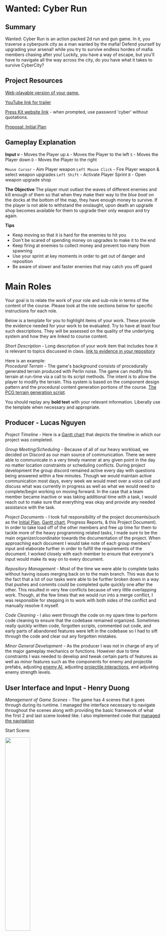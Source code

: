 # Wanted: Cyber Run

## Summary

Wanted: Cyber Run is an action packed 2d run and gun game. In it, you traverse a cyberpunk city as a man wanted by the mafia! Defend yourself by upgrading your arsenal! while you try to survive endless hordes of mafia members chasing after you! Luckily, you have a way of escape, but you'll have to navigate all the way across the city, do you have what it takes to survive CyberCity?

## Project Resources

[Web-playable version of your game.](https://itch.io/)  

[YouTube link for trailer](https://www.youtube.com/watch?v=q4ZRa82txFA)

[Press Kit website link](https://oval-lilac-9njw.squarespace.com/) - when prompted, use password 'cyber' without quotations. 

[Proposal: Initial Plan](https://docs.google.com/document/d/1mTcej1XkV0b86fvPoavogw3iHswhOYx9IMi1iMxz6IA/edit?usp=sharing)  

## Gameplay Explanation

**Input**
`W` - Moves the Player up
`A` - Moves the Player to the left
`S` - Moves the Player down
`D` - Moves the Player to the right

`Mouse Cursor` - Aim Player weapon
`Left Mouse Click` - Fire Player weapon & select weapon upgrades
`Left Shift` - Activate Player Sprint
`B` - Open weapon upgrade shop

**The Objective**
The player must outlast the waves of different enemies and kill enough of them so that when they make their way to the *blue boat* on the docks at the bottom of the map, they have enough money to survive. If the player is not able to withstand the onslaught, upon death an upgrade shop becomes available for them to upgrade their only weapon and try again.

**Tips**
- Keep moving so that it is hard for the enemies to hit you
- Don't be scared of spending money on upgrades to make it to the end
- Keep firing at enemies to collect money and prevent too many from spawning
- Use your sprint at key moments in order to get out of danger and reposition
- Be aware of slower and faster enemies that may catch you off guard

# Main Roles

Your goal is to relate the work of your role and sub-role in terms of the content of the course. Please look at the role sections below for specific instructions for each role.

Below is a template for you to highlight items of your work. These provide the evidence needed for your work to be evaluated. Try to have at least four such descriptions. They will be assessed on the quality of the underlying system and how they are linked to course content. 

*Short Description* - Long description of your work item that includes how it is relevant to topics discussed in class. [link to evidence in your repository](https://github.com/dr-jam/ECS189L/edit/project-description/ProjectDocumentTemplate.md)

Here is an example:  
*Procedural Terrain* - The game's background consists of procedurally generated terrain produced with Perlin noise. The game can modify this terrain at run-time via a call to its script methods. The intent is to allow the player to modify the terrain. This system is based on the component design pattern and the procedural content generation portions of the course. [The PCG terrain generation script](https://github.com/dr-jam/CameraControlExercise/blob/513b927e87fc686fe627bf7d4ff6ff841cf34e9f/Obscura/Assets/Scripts/TerrainGenerator.cs#L6).

You should replay any **bold text** with your relevant information. Liberally use the template when necessary and appropriate.

## Producer - Lucas Nguyen
*Project Timeline* - Here is a [Gantt chart](./Materials/cyberrun_ganttchart.pdf) that depicts the timeline in which our project was completed.

*Group Meeting/Scheduling* - Because of all of our heavy workload, we decided on Discord as our main source of communication. There we were able to communicate in a very timely manner at any given point in the day no matter location constraints or scheduling conflicts. During project development the group discord remained active every day with questions being answered within a few minutes. Though we would maintain active communication most days, every week we would meet over a voice call and discuss what was currently in progress as well as what we would need to complete/begin working on moving forward. In the case that a team member became inactive or was taking additional time with a task, I would reach out to make sure that everything was okay and provide any needed assistance with the task.

*Project Documents* - I took full responsibility of the project documents(such as the [Initial Plan](https://docs.google.com/document/d/1mTcej1XkV0b86fvPoavogw3iHswhOYx9IMi1iMxz6IA/edit?usp=sharing), [Gantt chart](./Materials/cyberrun_ganttchart.pdf), Progress Reports, & this Project Document). In order to take load off of the other members and free up time for them to tackle more of the heavy programming related tasks, I made sure to be the main organizer/coordinator towards the documentation of the project. When approaching each document I would take note of each group members' input and elaborate further in order to fulfill the requirements of the document. I worked closely with each member to ensure that everyone's input would make its way on to every document.

*Repository Management* - Most of the time we were able to complete tasks without having issues merging back on to the main branch. This was due to the fact that a lot of our tasks were able to be further broken down in a way that pushes and commits could be completed quite quickly one after the other. This resulted in very few conflicts because of very little overlapping work. Though, at the few times that we would run into a merge conflict, I was responsible for stepping in to work with both sides of the conflict and manually resolve it myself.

*Code Cleaning* - I also went through the code on my spare time to perform code cleaning to ensure that the codebase remained organized. Sometimes really quickly written code, forgotten scripts, commented out code, and early parts of abandoned features were left in the codebase so I had to sift through the code and clear out any forgotten mistakes. 

*Minor General Development* - As the producer I was not in charge of any of the major gameplay mechanics or functions. However due to time constraints I was needed to develop and tweak certain parts of features as well as minor features such as the components for enemy and projectile prefabs, adjusting [enemy AI](./CyberRunGame/Assets/Scripts/EnemyAI.cs), adjusting [projectile interactions](/CyberRunGame/Assets/Scripts/BeamScript.cs), and adjusting enemy strength levels.

## User Interface and Input - Henry Duong
*Management of Game Scenes* - The game has 4 scenes that it goes through during its runtime. I managed the interface necessary to navigate throughout the scenes along with providing the basic framework of what the first 2 and last scene looked like. I also implemented code that [managed the navigation](/Assets/Scripts/ButtonManager.cs)

Start Scene:

<img src="./Materials/User Interface & Input/StartScene.png" width="40%">

This scene leads to the background story scene.

Background Story Scene:

<img src="./Materials/User Interface & Input/BackgroundScene.png" width="40%">

The dialogue is navigated through using scrolling text which can be fully generated with a left click. This scene leads to the gameplay scene.

End Scene:

<img src="./Materials/User Interface & Input/EndScene.png" width="40%">

I made a small animation that scrolls the end credits and moves the restart button to the right. This scene leads back to the start scene.

*Interface Design* - I was in charge of how the game looked to the user, and worked to make it as intuitive and clean as possible. In the 3rd scene, there are multiple screens that can pop up depending on what happens to the user. These are the:

Tutorial Screen:

<img src="./Materials/User Interface & Input/TutorialScreen.png" width="40%">

The tutorial screen closes after the button and never shows up again until the game is fully restarted.

Regular Gameplay Screen:

<img src="./Materials/User Interface & Input/GameplayScreen.png" width="40%">

Shop Screen:

<img src="./Materials/User Interface & Input/ShopScreen.png" width="40%">

This scene is accessed through the press of the key B

Death Screen:

<img src="./Materials/User Interface & Input/DeathScreen.png" width="40%">

All of these were organized and managed by me to create as clean of a UI as possible. I also managed the colors of all the UI along with picking a font that matched Timothy's artistic vision of the game. As most of the art reflects the dark side of cyberpunk, I focused on making the UI pop by using bright colors. The fonts used were [Glitch Goblin by GGBotNet](/https://www.fontspace.com/glitch-goblin-font-f94950)) and [SD Dystopian by Sudezine](/https://www.fontspace.com/sd-dystopian-font-f109410), both of which were free for personal use.

Although I was not in charge of coding the entire health system, I implemented it through a sliding health bar:

<img src="./Materials/User Interface & Input/HealthBar.png" width="40%">

This was managed by [sliders](/Assets/Scripts/PlayerHealthbar.cs)

*Default Input Configuation* - The default input configuration is **WASD/arrows for movement**, the **mouse** to aim, and **left mouse button** to shoot. **B** opens up the shop for upgrades. Everything else is handled through **left clicking buttons.** The only input style our game accepts is mouse and keyboard. This is all explained to the user through the tutorial screen:

<img src="./Materials/User Interface & Input/TutorialScreen.png" width="40%">

## Movement/Physics - Jessica Frost

### Overall Physics
In our game, movement and physics are fundamental to the player experience. As such, we decided to implement a basic `2D RigidBody` component, as well as a `2D Box Collider`, for the player character. This provides a solid foundation for realistic interactions within the game world, including the basic player movement. Building on this, many environmental elements, such as buildings and terrain, utilize tilemap colliders to ensure previse collision detection and response.

Largely, the game adheres to the standard physics model, with a few modifications to enhance gameplay dynamics. One such modification is the lack of gravity affecting the characters. Since the game is a 2D top-down shooter with the intent of the player only moving up/down and left/right, gravity is largely unnecessary. Another modification is using the `Slippery` physics 2D material within the `2D RigidBody` component to reduce the game's friction. This allows the character to "slide" more easily across the ground, making the movements feel much more responsive. Since **Wanted: CyberRun** is a very fast-paced game that relies on quick movement and reactions, this design choice allows the player to navigate through obstacles and enemies with fluidity and precision. 

### Basic Player Movement
The basic player movement is contained in `PlayerMovement.cs`. Here, the `RigidBody 2D` component is used to simulate the physical movement of the player character within the game environment. In the `FixedUpdate()` method of the script, the `RigidBody 2D`'s `MovePosition` method is used to update the position of the player character based on the calculated movement vector, current player speed, and the amount of time passed since the last update [see here](https://github.com/LW1N/CyberRun/blob/642a243f32986610f5d4a7031dc76489ee38e474/CyberRunGame/Assets/Scripts/PlayerMovement.cs#L73). This provides smooth and consistent movement regardless of frame rate variations.

### Sprint
The `PlayerSprint.cs` script introduces a sprinting mechanic to the game. This allows the player character to temporarily boost their movement speed for enhanced mobility. When the player triggers the sprint action, through holding the left shift key, the script adjusts the player's speed accordingly within `PlayerMovement.cs`, overriding the default movement speed. Then, a timer is started to track the player's current sprint duration. If the timer exceeds the set sprint duration, the player is then reverted back to their original speed. If the player prematurely stops pressing the sprint key, the sprint is also terminated. 

After playing around with some different values for both the sprint duration and sprint speed, I decided to use a duration of 3 seconds and a speed roughly 50% faster than the default speed for the sprint. This was used to simulate some realism into the game. The increased speed from the sprint allows the character to move around and dodge projectiles more easily without seeming unrealistic, and the maximum sprint duration ensures that the player is not constantly sprinting to achieve a balance of regular and increased speeds. 

Within `PlayerSprint.cs`, the `Update()` method is called every frame to test for both if the character is currently pressing the sprint key, and if the current stamina is above 0 in order to determine whether to start or stop sprinting. The `FixedUpdate()` method is used to determine if the player has exceeded their sprint duration, as well as deal with some stamina related aspects. 

### Stamina

#### Basic Stamina System
As mentioned previously, I wanted to add a sense of realism to the sprint mechanic so that the player would not be able to abuse the use of increased speed. As a result, in addition to the sprint duration I implemented a stamina system in `PlayerStaminaBar.cs` to be used in tandem with the sprint mechanic. This limits the amount of sprint the player character is able to use before having to wait for the stamina to regnerate. 

When the player uses the sprint mechanic, the player's stamina will constantly be drained for the entire duration that the sprint is used. When the player stops sprinting, the stamina will cease depleting, and begin a period of regeneration instead. Should the player begin sprinting again while the stamina is still regenerating, the regeneration will halt and the stamina will resume depleting. This logic is mainly used within `PlayerSprint.cs`, as the `FixedUpdate()` method accordingly uses the stamina bar's `DecreaseStamina()` or `IncreaseStamina()` methods based on whether or not the player is sprinting. 

#### Stamina Bar
In order to add a visual indicator for the amount of stamina the player currently has, I decided to implement a sliding stamina bar very similar to the already implemented sliding health bar. The stamina bar implementation leverages Unity's UI system, utilizing slider components to physically represent the current stamina level. By configuring the slider's properties, such as fill color and appearance, I was able to customize the visual presentation of the stamina bar to suit the game's CyberPunk aesthetic. 

In order to make the stamina bar fully working, I attached the `PlayerStaminaBar.cs` to it. From there, whenever the player's stamina is increased or decreased, it will show visually on the stamina bar. 

### Camera Control
Since the game is a fast-paced top-down shooter, we decided to have the camera controller position locked onto the player character, as seen in `CameraMovement.cs`. This works well within the context of the game, as the small player icon relative to the rest of the screen, as well as the quick movements, allows for a faster feel to the game. 

One early issue with the camera controller was the precise placement of the camera. Upon playtesting feedback, we realized that the camera controller appeared fixed to the player's feet rather than the player's torso. This gave an awkward feel to the camera positioning, as well as the player's relative position on the screen. This was easily remedied by adding an offset in the y direction to the camera controller's location at any given moment. This put the camera at the player's torso, rather than their feet. 

## Animation and Visuals - Timothy Shen
### Asset Creation
Given that the game's theme is Cyberpunk, the style guide and art will mostly reflect that idea. Thus there were two prevailing themes in the art: (1) **dark colors** or (2) **neon/very bright colors**. This is because typically, Cyberpunk cities are set at night/dark with neon lights to exemplify the "technologies." 

All assets, unless explicity specified otherwise, is created by me through the use of the open-source digit art software, [Krita](https://krita.org/en/). All animations of players and enemies are done in 64 by 64 pixels to allow for slightly more detail, while other assets are done in 32 by 32 pixels as they are in the background. 
### The Map
The first thing to complete was creating a concept map to help aid and guide the direction where we wanted to take this 2D top-down shooter. 
| **Map** | <sub>*art drawn via PowerPoint*<sub>              |
| :------------: | :------------: |
| Initial Map       | <img src="./Materials/Animation & Visuals/map_design_layout.png" width="40%"> | 
| Final Map         | <img src="./Materials/Animation & Visuals/map_design_final_layout.png" width="40%"> |

The initial map showcases a city with four zones in which the player will progress through with the end goal of escaping the city at the boat deck. The final map was decided on to allow for more open space for fighting in Zone B and a much more challenging Zone C to progress through.  

Implementing the map in the game environment, I used a rectangular grid and used tile maps to create the map. Tile map was chosen because it fit the aesthetic of a 2D top-down pixel game and allowed for the most flexibility in design.

**Visual Guide for Tile Map**
 - Each tile must be **32 by 32** pixels. 
 - For Buildings (except Zone C):
   - The general color scheme must be "dull" and "dark" allowing for neon signs to contrast it.
   - Buidings should be in similar syle across each zone, as it is a city.
 - For objects:
   - Must have a black outline around the object
   - All signs must be neon and bright colors (they do not need to be outlined)

#### Zone A - Parking Lot and Main Intersection
This is the first zone the player enters in, it contains one of the most open zones allowing for an easier fighting setting. It contains three obstacles types: Building A, dirt box, and vehicles. Building A is a corner-shaped building in which the player cannot enter with neon signs (one of them pointing towards the direction you are supposed to go). There are vehicles and a dirt corner-shaped box in the parking lot. The player can use to them to their advantage as barriers. 

Note: The vehicles are not drawn by me. They are sourced from a free-to-use assets package by Tokka, [Top Down Cars Sprite Pack 1.0](https://tokka.itch.io/top-down-car). Any other mention of vehicles in other zones are also all from this asset source.

| <sub>Zone A: Parking Lot and Main Intersection<sub>              |
|  :------------: |
|  <img src="./Materials/Animation & Visuals/ZoneA.png" width="80%"> | 
#### Zone B - Plaza and Harbor Street

The second zone boast the largest zone with a plaza area and a large street. The large area allows for the most practice and skill progression before entering the harder zones. The player will first enter the plaza in which it is bordered by a building and cyberpunk themed fences (basically neon gates). There is only one exit from the plaza to the street. This forces you to traverse to other end of the plaza. Vehicles and dirt boxes are also scattered throughout the map as obstacles. Once you exit the plaza you enter the street in which you traverse all the way to end to enter the park (Zone C).

| <sub>Zone B: Plaza and Harbor Street<sub>              |
|  :------------: |
|  <img src="./Materials/Animation & Visuals/ZoneB.png" width="80%"> | 
#### Zone C - Park
The third zone is the most technical challenging and unique zone. It is the smallest zone with the most obstacles. The building here is a detachment from the theme because I wanted this zone to be distinctively different given it's the most unique and challenging. So, the building designs were choSen to fit with the aethestic of a park. The center most part of the zone has the least space, however, no enemies are spawned there allowing at times a place to break while in battle.

Note: The buildings in this zone **only** are not drawn by me. They are sourced from a free-to-use assets package by Szadi art, [Houses Pack](https://szadiart.itch.io/houses-pack). The link to the [public license](/Materials/Animation%20&%20Visuals/houses_public-license.txt).
| <sub>Zone C:  Park<sub>              |
|  :------------: |
|  <img src="./Materials/Animation & Visuals/ZoneC.png" width="80%"> | 

*Technical Aspects*

First once they enter, the parked van immediately moves to trap them in zone (the exit is blocked initially too). This is done by a simple trigger Box Collider 2D that initiates the script function [`OnTriggerEnter2d`](https://github.com/LW1N/CyberRun/blob/de1f950e47d038b182806a519849c77d710d8684/CyberRunGame/Assets/Scripts/CarController.cs#L13) to move the van straight downward until it blocks the entrance. An [`IEnumerator`](https://github.com/LW1N/CyberRun/blob/de1f950e47d038b182806a519849c77d710d8684/CyberRunGame/Assets/Scripts/CarController.cs#L31) method was employed to allow the van to move to target location in one single call. 
| <sub>Entrance Trigger BoxCollider2D<sub>| <sub>Van Moving Mechanic<sub> |<sub>Exit Trigger BoxCollider2D<sub>
| :------------: | :------------: | :------------: |
| <img src="./Materials/Animation & Visuals/Zone3EntranceCollider.png" width="50%">      | ![](/Materials/Animation%20&%20Visuals/ZoneEnterMechanic.gif) | <img src="./Materials/Animation & Visuals/Zone3ExitCollider.png" width="60%"> |

Now onto the exit. The only way for the van (the exit one) to move out of the way if it get's "scared". In other words, if you kill enough of the enemies, the van will leave. The function is created again by Box Collider 2D that checks [if you killed enough enemies](https://github.com/LW1N/CyberRun/blob/de1f950e47d038b182806a519849c77d710d8684/CyberRunGame/Assets/Scripts/CarController.cs#L20). If so, same script idea as above is used. 
#### Zone D - Street to Boat Deck

The final zone is a little less challenging in terms of map design. You will traverse from one end to other end of the zone where the boat deck is. The player must choose to leave on the "escape boat" (it is the boat that has the most similar coloring scheme as the player's logo).

Note: The boats are not drawn by me. They are sourced from a free-to-use assets package by Sami, [Pizel Art Sprite Speed Boats](https://samifd3f122.itch.io/free-pixel-art-boats?download). It has a CC0 1.0 license.
| <sub>Zone D: Street to Boat Deck<sub>              |
|  :------------: |
|  <img src="./Materials/Animation & Visuals/ZoneD.png" width="80%"> | 
### Map Interactions

With the buildings and other obstacles included in the map, the following tilemap hierachy was established for flexibility in adjusting certain collision parameters. This will be discussed more in [Game Feel](#game-feel-and-polish) (which was also my role), but `TileMap Collider 2D` and `RigidBody2d` was used on these obstacles so the players can interact with. A `Composite Collider 2D` was also implemented so there would not be individual tilemap colliders for each tile--making it less intensive to run.
| **Composite Collider 2D** |
| :------------: |
| <img src="./Materials/Animation & Visuals/BuildingACollider.png" width="50%">|

Some colliders were adjusted to create a more realistic interaction with these objects (see [Game Feel](#game-feel-and-polish)).

#### Sorting System
With the multiple layers in the map, as sorting system was established: **(1) background** and **(2) foreground**. Any layer that does not have interactions (streets, ground, water) they were in background layer. Then the foreground are all the objects that have interactions with the characters (cars, player, fences, etc.). 

Then (discussed more intently in [Game Feel](#creating-a-realistic-top-down-feel)) the sorting axis was by the y-axis. This is why only one layer for the foreground objects was chosen, as the further sorting is done by the y-axis location of the items. This also restricted the use of `Order Layers` as all had to be at the same order for the y-axis sorting to function properly.

### Visual Guide for Characters

Each character is animated in 64 by 64 pixels frames. Given this is a 2D top down shooter game, we decided to do 4 directions for each character (up, down, left, right).

Specific Visual Guides:
 - Each character must have a black outlines.
 - The character must have at least one facial "cyberpunk" characteristics (mask, hair, etc.)
 - The gun must be a bright neon color with.
### The Player

The player visually is a relatively normal looking character with a cyberpunk mask. It's gun possess the color scheme of neon light blue and lime green. 

| **Player Up** | **Player Down** |**Player Left** | **Player Right** | **Player Idle**
| :------------: | :------------: | :------------: | :------------: | :------------: |
| ![](/Materials/Animation%20&%20Visuals/player_up.gif)   | ![](/Materials/Animation%20&%20Visuals/player_down.gif) | ![](/Materials/Animation%20&%20Visuals/player_left.gif) | ![](/Materials/Animation%20&%20Visuals/player_right.gif) |![](/Materials/Animation%20&%20Visuals/player_idle.gif)|

### Enemies

*Gang A*

The gang will progressively get more "cyperbunk". So the first gang is just a simple enemy with a crazy mohawk. It's gun is neon red/orange.
| **Enemy A Up** | **Enemy A Down** |**Enemy A Left** | **Enemey A Right** | **Enemey A Idle**
| :------------: | :------------: | :------------: | :------------: | :------------: |
| ![](/Materials/Animation%20&%20Visuals/enemya_up.gif)   | ![](/Materials/Animation%20&%20Visuals/enemya_down.gif) | ![](/Materials/Animation%20&%20Visuals/enemya_left.gif) | ![](/Materials/Animation%20&%20Visuals/enemya_right.gif) |![](/Materials/Animation%20&%20Visuals/enemya_idle.gif)|

*Gang B*

The next enemy similarly is a simple character. The enemy gang is characterized by a pink buzz cut and a neon purple gun.

| **Enemy B Up** | **Enemy B Down** |**Enemy B Left** | **Enemey B Right** | **Enemey B Idle**
| :------------: | :------------: | :------------: | :------------: | :------------: |
| ![](/Materials/Animation%20&%20Visuals/enemyb_up.gif)   | ![](/Materials/Animation%20&%20Visuals/enemyb_down.gif) | ![](/Materials/Animation%20&%20Visuals/enemyb_left.gif) | ![](/Materials/Animation%20&%20Visuals/enemyb_right.gif) |![](/Materials/Animation%20&%20Visuals/enemyb_idle.gif)|

*Gang C*

Given this is for Zone C, the gang now will look more technologically advanced to match the higher skilled gameplay. Thus this gang is characterized by a cyperbunk themed helmet and holding a neon bright green gun. 

| **Enemy C Up** | **Enemy C Down** |**Enemy C Left** | **Enemey C Right** | **Enemey C Idle**
| :------------: | :------------: | :------------: | :------------: | :------------: |
| ![](/Materials/Animation%20&%20Visuals/enemyc_up.gif)   | ![](/Materials/Animation%20&%20Visuals/enemyc_down.gif) | ![](/Materials/Animation%20&%20Visuals/enemyc_left.gif) | ![](/Materials/Animation%20&%20Visuals/enemyc_right.gif) |![](/Materials/Animation%20&%20Visuals/enemyc_idle.gif)|

*Gang D*

Finally gang D, similar to gang C will wear a cyberpunk themed helmet. This time it's gun is neon blue.

| **Enemy D Up** | **Enemy D Down** |**Enemy D Left** | **Enemey D Right** | **Enemey D Idle**
| :------------: | :------------: | :------------: | :------------: | :------------: |
| ![](/Materials/Animation%20&%20Visuals/enemyd_up.gif)   | ![](/Materials/Animation%20&%20Visuals/enemyd_down.gif) | ![](/Materials/Animation%20&%20Visuals/enemyd_left.gif) | ![](/Materials/Animation%20&%20Visuals/enemyd_right.gif) |![](/Materials/Animation%20&%20Visuals/enemyd_idle.gif)|

*Dead Animation*

This was a last minute addition, but to make the enemies' death more realistic a simple death transition was established for the enemies. This was not needed for the player as dying leads straight to the game over screen.

| **Death Asset** | **Death Animation** |
| :------------: | :------------: | 
| <img src="./Materials/Animation & Visuals/blood.png" width="300%">  | ![](/Materials/Animation%20&%20Visuals/Death%20Animation.gif)|

### Animation Set Up
After each frame is drawn in Krita, a spritesheet is created for each animation state. Then in Unity, in the `Animation` window, the animation clips for each direction was created. The animation for each character is done with 60 frames per second with each key frame at every 6 frames. This was chosen because it best matched the set movement speed for each character.


Both the players' and enemies' animation controllers were set up under a similar structure: a blend tree.

#### Player Animator
The animator for the player has two trees: idle and walking. For each tree, the player has four directions it can go (up, down, right, left). The blend type set then is `2D Simple Directional`. Within the `PlayerMovement.cs`, if the player moves (ie W,A,S,D is pressed) it sets `IsWalking` to true, triggering the walking state. If the player is not moving, it is in the idle state by setting `IsWalking` to false.

For each state, a motion field is created between within a $[-1,1]^2$ subspace. Thus it finds the [normalized input axis](https://github.com/LW1N/CyberRun/blob/de1f950e47d038b182806a519849c77d710d8684/CyberRunGame/Assets/Scripts/PlayerMovement.cs#L57), then the proper animation plays.

| **Animator** | **Walking Blend Tree** |**Motion Field** | 
| :------------: | :------------: | :------------: | 
| <img src="./Materials/Animation & Visuals/Animator.png" width="50%">   | <img src="./Materials/Animation & Visuals/WalkingBlendTree.png" width="100%"> | <img src="./Materials/Animation & Visuals/MotionField.png" width="50%"> |

#### Enemy Animator 
The enemy's animator is much more simpler as since it is continuosly chasing the player there is no need for a idle tree. Thus it starts in an `Idle Down` state and when it begins to move it triggers the walking tree. The tree is set up exactly like in the player animator. A motion field was created to determine the proper animation. However, instead of checking for controller inputs to trigger states, in [`EnemyAI.cs`](https://github.com/LW1N/CyberRun/blob/main/CyberRunGame/Assets/Scripts/EnemyAI.cs) it tracks the distance moved from a current update to the last update. Therefore if the distance moved is 0 (plus or minus a margin of error), the enemy's `IsWalking` is triggered to false and becomes in the `Idle Down` state.

In terms of the death animation, an additional state was created. This is can be transitioned from any state as long as `IsDead` boolean value is set to true. Then when it is set to true, it goes to the [dead animation and fixes its position their (via `IEnumerator`)](https://github.com/LW1N/CyberRun/blob/de1f950e47d038b182806a519849c77d710d8684/CyberRunGame/Assets/Scripts/EnemyHP.cs#L43). Then after a set time, the object is destroyed.


### Weapons/Projectiles

Since this game is a shooter game and cyberpunk themed, there was only one weapon chosen which was a gun. Another reason was that in order to create another weapon, it would require a whole new set of animations with the new weapon. Ultimately, it would be too time consuming given the short time line of this project. 

| | |
| :------------: | :------------: |
| Original Designs | <img src="./Materials/Animation & Visuals/projectile.png" width="50%">| 
| Final Designs | <img src="./Materials/Animation & Visuals/projectile2.png" width="19%" style="transform: rotate(90deg);"> | 

In terms of the projectiles, originally I created a more sophisticated design so that each enemy would have a distinct projectile. However, in turn the projectiles were asymetric, thus we needed to program it facing the proper direction. Due to the time constraint and priorities in completing other more foundational pieces to the game, that idea was scrapped. So the result was projectiles that were symmetric in nature making it look correct-facing in any direction.

### End Scene

When the player enters the boat deck, there is a boat matching the player's gun color scheme. When the player enters near it, it will [trigger a `Collider2D`](https://github.com/LW1N/CyberRun/blob/de1f950e47d038b182806a519849c77d710d8684/CyberRunGame/Assets/Scripts/Endgame.cs#L17) in which it calculates the money the player has. If the player has enough money to ride the boat, the *end scene animation* is triggered. If not, a pop up will show up saying "Not Enough $$". 

NOTE: The end scene animation in the game is paired with a end credit UI made by Henry (See [UI](#user-interface-and-input---henry-duong)).

I will note the quality of the animation is more compressed in game as the animation was created in Krita. It rendered in lower resolutions given it was done in pixel resolutions.

| Pop Up when Player Has No Money | End Scene Animation|
| :------------: | :------------: |
| ![](/Materials/Animation%20&%20Visuals/End_Trigger.gif) | ![](/Materials/Animation%20&%20Visuals/endscene.gif) | 
## Game Logic - Kevin Lin

I have designed the first build of the game. Major of key components were later utilized in the development of the game's final version. I have taken core concepts from games such as The Binding of Isaac and Vampire Surviviors, and implemented them in such a way that it takes sense in our game. 

### Components of the game that were kept and updated   

#### Basic player movements  
I have implemented the first variation of movements that the player can perform which is controlled using WASD. There were couple fixes to player movements such as preventing faster movement when pressing two direction buttons such as up and right at the same time. Other player movement improvement was the addition of having the player be able to sprint.   

#### Player shooting   
I have implemented a simple shooting mechanic where the projectile will fire at where the mouse/cursor is located at. There are many upgrades that the projectile can recieve such as damage upgrade, projectile speed, projectile spread, etc.    
![Desktop 2024 03 21 - 14 48 51 03 (online-video-cutter com) (1)](https://github.com/LW1N/CyberRun/assets/157579854/16d83a4c-3c1f-4717-9870-deb79b044b4d)

#### Basic UI for health and money   
I have created a template UI that kept track of the player's health and money.   
![image](https://github.com/LW1N/CyberRun/assets/157579854/923bf5a4-5bd0-4e91-a61c-e6229694ff6f)   
   
#### Basic enemy AI spawning, movements, and firing   
In the early build of the game, the enemy AI was programmed in a way that the enemies will spawn in random intervals and barely outside of the player's view. Additionally, they are programmed to move towards the player and only fire a projectile when they are in vision of the player.    
![image](https://github.com/LW1N/CyberRun/assets/157579854/aec92052-83f4-472d-a0aa-53122eea6966)   
 
#### Collision detection   
When the player collides with another object whether it was an enemy or enemy projectile, the player would take damage according to the type of object. When the player fires a projectile and the projectile hits the enemy, the projectile disappears and the enemy takes damage.    
     
### Scene transitions between game scene, game over scene, item shop screen  
The scene transition for the three main scenes (game, game over, item shop) were all handled using a game manager. The game manager had various scripts for each different event such as when the player wants to continue the game, quit the game, or when the player have recieved money/gold. Furthermore the game manager was responsible for showing and hiding the correct scenes that was suppose to be shown. Buttons were used such that the player can buy items, continue, or exit the game. In the early version of the game, the idea was to have the player start in the game scene and, when they die, the game over screen will appear. The game over screen will ask the player whether they want to continue or not. If the player clicks on exit, then the game will close. If the player chooses to click continue, the item shop with the player's accumulated money will appear. The player is able to purchase items inside of the item shop. When the player is ready, the player will be revived with full HP and have the the appropriate amount of gold and upgrades. This ordering of events will soon rather be changed in the later revisions of the game.   

### Main Game Scene 
![image](https://github.com/LW1N/CyberRun/assets/157579854/325c95e1-a1b1-4199-a387-ffa0cfea6df9)   

### Game Over Scene
![image](https://github.com/LW1N/CyberRun/assets/157579854/8bfd47b3-1e28-4306-b79c-e43fb3f7f61b)   

### Item Shop Scene  
![image](https://github.com/LW1N/CyberRun/assets/157579854/0a13d717-2f65-4e65-95b8-3fbf5651e8ed)   

### Early Demo run of the game (very laggy due to image compression) 
![Desktop_2024 03 07_-_03 58 22 01 (1)](https://github.com/LW1N/CyberRun/assets/157579854/f918c7e4-c316-4d98-af08-2d755029bdfe)


## Components of the game that were added or changed after beta version 

### New Upgrades 
In previous builds of the game, the player was only able to make one upgrade. This was changed to allow the player to have multiple upgrades such as more projectile, faster projectile, following projectile, stronger projectile, and a lazer upgrade. The price for each upgrade was changed later according to how strong the item was percieved to be. Additionally, the player was now able to make more than one purchase to any given item (aside from the lazer and following projectile).   
![image](https://github.com/LW1N/CyberRun/assets/157579854/bc178e83-2b96-4601-9dbf-12e6cf314b25)

### New game logic 
When the player dies, the player is still sent to the Game Over screen, which still has two buttons (Continue and Exit). Alternatively, when the player clicks on the Continue button, they are not longer sent into the item shop. Instead of allowing the player to keep their gold and upgrades on death, the new system will punish players who are not able to complete the game in a single run. The player will lose all of their money and upgrades and will be revived at the beginning of the game. The item shop has been changed such that the player can now access the item shop when in the game screen and pauses the game. 

# Sub-Roles

## Audio - Kevin Lin
   
### cybertruck-mood-maze-main-version-15624-02-20.mp3 
Credit: https://uppbeat.io/track/mood-maze/cybertruck   
This was the main background music used for the game. This is played throughout the whole game and loops itselve when finished. I decided to have a similar background sound track to that of CyberPunk77, an uplifting tempo futuristic sounding background music. 

### arpeggiator-end-credits-wav-14644.mp3
Credit: https://pixabay.com/sound-effects/arpeggiator-end-credits-wav-14644/    
This was the end credit cutscene background music. This sound is very reminiscent of older games (early 1990s and 2000s video end credit scene music).I've selected this MP3 file because it conveys a sense of significant achievement to the player. Moreover, it instills a sense of mystery, leaving the player intrigued about what lies ahead.
   
### pixel-death-66829.mp3 
Credit: https://pixabay.com/sound-effects/pixel-death-66829/   
This mp3 was used whenever the player takes damage. This audio clip was purposely made to be much more quieter than the other sound effects as it got annoying to listen to afterwhile. Inspired by Minecraft Villager noises. Very distinct so that the player will know that they have gotten hit without checking the health bar.     
   
### beam.mp3 
Credit: https://pixabay.com/sound-effects/beam-8-43831/   
This mp3 played everytime the player decides to fire a projectile. I was going for a sound that sounds similar to what a futuristic gun would sound like. Additionally, Star Wars played a big impiration for why I have decided to chose this mp3.  
   
### cash-register-kaching-sound-effect-125042.mp3   
Credit: https://pixabay.com/sound-effects/cash-register-kaching-sound-effect-125042/   
This sound was implemented after the player was successful in making an upgrade purchase. I wanted the player to feel as if they made a big and meaningful purchase.   
   
### 02 Reign Of Chaos.mp3 
Credit: https://www.youtube.com/watch?v=dskLTjbDvfs&t=272s    
This mp3 file was used for the start and dialogue portion of the game. 




## Gameplay Testing/Bug Fixing - Lucas Nguyen
*Self Testing* - When testing the game myself, I would communicate thoroughly with the team and the specific team members that were responsible for any specific bugs that I would find. The simplicity of the game mechanics meant that a lot of testing was easily solved done with the use of debugging statements and console error messages. Testing felt very efficient with discord as I was able to reach out and provide feedback very fast through messages and calls. 

*PlayTest Sessions* - When having other people test the game, I would have them play the game for a short period of time and take note of any feedback they offered from their experience. With this feedback I was able to work with the team on suggestions and potential solutions that I also took note of. These ideas eventually turned into well thought out solutions to the feedback we were given that we integrated into our game.

| <sub>PlayTest Session #<sub> | <sub>Feedback<sub> |<sub>Notes/Solutions<sub>
| :------------: | :------------: | :------------: |
| 1 | Player doesn't stop after unpressing key. Movement feels laggy. | Investigate input lag/delay in the movement script. Most likely has to do with how the input is being handled and translated to player movement. |
| 2 | Projectiles come out of base of character and it's awkward to look at. Camera is a bit jittery and locked to base. | Adjust player model to better fit the designed sprite. Camera placement will follow. Add a firepoint to manually adjust where the projectiles come out of so it looks better. Camera smoothing will be done with an adjustment to the position lock camera script.
| 3 | Player healthbar is not accurate and doesn't change when a hit is perceived during playing. | Ensure healthbar is properly linked and possible perform a script revision.
| 4 | After killing a certain enemy, enemies spawn without the ability to fire at the player and the game breaks. | Ensure that the prefabs we are using are the ones in the asset folder and not GameObjects in the scene so that when an enemy dies we are only destroying references to the prefab asset.
| 5 | Enemies have a really high time to kill and the amount that can spawn in a short play session is really overwhelming. This makes the map harder to traverse and feels like staying put is better than moving forward. | Adjust enemy components(health, damage, speed) and the amount of total enemies spawning. Have clear map boundaries and colliders so that it is clearer and easier to identify what way we want the players to move forward. 
| 6 | Enemies are able to spawn off the map when the player is on the edge of the map and inside of objects when the player is at a certain angle/distance to said object. | Adjust the enemy spawner so that enemies spawn in zones drawn by polygon colliders instead of at a certain distance to the player/map points.
| 7 | Upgrading the player's weapon from the shop momentarily gives them the upgrade but then breaks the functionality of the weapon. | Figure out what gameobjects are being destroyed/accessed in the weapon and shop scripts and adjust. Ensure that the prefabs from the asset folder and not the scene are being used.
| 8 | Upon dying the game is sometimes treated as if it just paused and unpaused instead of an actual restart of the game including the weapon purchse. | Ensure that deaths result in a reset of player health and positioning. Check to see that other scripts do not attempt to manipulate the player's position after health reaches 0.
| 9 | There's no way to know how much money the player needs to get before it can actually leave and finish the game without first being told from a team member. | Adjust the part of the UI that represents how much money the player has, so that in the beginning of the game it displays the amount of money the player needs to get to end the game.
| 10 | It feels awkward to have the shop only available on death and it kind of goes against the theme of rolling with the punches. | Change it so that the shop is accessible during gameplay so that the player is able to upgrade their weapon and keep playing. May be harder to manage shop + killing enemies at the same time, so make the game pause on opening the shop.

*Bug Fixing* - There were also times when a team member was not available to respond quickly to my testing feedback. In this case, I was able to perform my own bug fixes by taking my time to read and learn from previously written code so that I was able to modify and fix minor sections of the overall codebase. When doing so I made sure to not perform major changes. I would only conduct my own bug fixes if they were minor and did not majorly affect the state of the game so that the rest of the team did not have to suffer any unwanted consequences of minor bug fixes.

## Narrative Design - Henry Duong

*Narrative Aspects* - The narrative is presented to the player in the beginning of the game in the form of a [dialogue box.](/Assets/Scripts/Dialogue.cs) I also handled the summary of the game in both this document as well as the Initial Plan document and pitched the CyberPunk theme. The basic story of the game was also handled by me.

**Document how the narrative is present in the game via assets, gameplay systems, and gameplay.** 

## Press Kit and Trailer - Jessica Frost

[Press Kit website link](https://oval-lilac-9njw.squarespace.com/) - when prompted, use password 'cyber' without quotations. 

[YouTube link for trailer](https://www.youtube.com/watch?v=q4ZRa82txFA)

### Press Kit Design Choices
For the press kit, I wanted to give a basic introduction to the game. As such, I included a short description of the overall game narration/goal. For the screenshots, I tried to choose images that displayed the diverse range of features our game has to offer. One of the best features of the game is the intricate game artwork done by Timothy, so I tried to include screenshots of as many of the different map zones as possible, while still leaving room for potential players to explore new aspects of the map on their own. Similarly, I included a screenshot of the item shop implemented by Henry and Kevin, as the arsenal upgrades are a very big part of the game's allure and functionality. Lastly, I included a screenshot of the opening cutscene implemented by Henry as it helps add key context into the goals of the game. 

As is customary, I also included a playable thumbnail of the full game trailer, as well as a supplemental link to the trailer on YouTube. 

To create the **Wanted: CyberRun** logo as seen on the press kit, I used the online resource [Font Space](https://www.fontspace.com/category/cyberpunk) to create images of the title using the CyberPunk-esque fonts that I was then able to import into the press kit. 

I created the press kit using SquareSpace, an online resource for creating simple websites. From there, I manually added all the images and text and formatted them to my liking. Since I am not a paid member of the SquareSpace service, the only way to share the website I created is by using the password 'cyber' when prompted at the link I provided earlier. In the event that the website is unable to be loaded as well as for convenience, I also provided a pdf version of the press kit available in the GitHub repository [here](https://github.com/LW1N/CyberRun/blob/main/Materials/Press%20Kit%20%26%20Trailer/PressKit.pdf). Additionally, you can find the screenshots I used [here](https://github.com/LW1N/CyberRun/tree/main/Materials/Press%20Kit%20%26%20Trailer). 

### Trailer Design Choices
Similarly to the press kit, I decided to showcase some of the most important and key elements of gameplay in the trailer. The trailer starts off on the start screen, before transitioning to the first few lines of the initial cutscene narration. Then, the trailer shows screen recordings of some of the different gameplay aspects, such as item upgrades, enemy combat, and city exploration, while still leaving some room for the watcher's imagination. 

To create the trailer, I used WonderShare Filmora application. This allowed me to splice together different screen recordings I took of the gameplay, as well as add in any necessary transitions. In order to follow the CyberPunk theme of the game, I utilized many fast-paced slide transitions, as well as a few glitch transitions between different segments of the trailer. For audio, I used one of the available audios within WonderShare Filmora aptly named 'CyberPunk City.' This is different to the audio used in the actual game, as I did not want the trailer to encompass every single aspect of our game, in order to leave some excitement left for anyone to play the actual game. 

Similarly to the press kit, I used the [CyberPunk fonts](https://www.fontspace.com/category/cyberpunk) in order to create the text transitions in the trailer. 

## Game Feel and Polish - Timothy Shen

### Player Improvements
#### Player Animation
The player animation was created to best match the movement speed. Therefore the frames (created in `Animation` window) was at 6 key frames apart. Now besides the leg movements for each direction, the player's head would be lowered a pixel every other pixel. This would create a bobbling effect to further make it look like the player is moving fast (See [Player in Animation & Visuals](#the-player)).

#### Shooting

The chosen shooting logic is so that when the player shoots in the direction where the `Mouse Button` presses. This would create an issue, if the player is not facing that direction. Originally the idea was to restrict the shooting so that it would shoot in the direction the player was facing. However, we quickly realized not only the gameplay would too hard but it would require reworking our weapon upgrades system. Therefore, a logic was created so that wherever the mouse press location is the player would briefly face that direction when it shoots. This is done by getting the normalized distance between the `Mouse Press` (via `Camera.main.ScreenToWorldPoint(Input.mousePosition)`) and `Player`. Then the animator's `X` and `Y` would be set to the corresponding distance. This matches with the system created in the player animator.

| Changing Direction Based on Mouse Shooting | When Mouse and Movement is Opposite |
| :------------: | :------------: |
| ![](/Materials/Animation%20&%20Visuals/GameFeel_Shooting.gif) | ![](/Materials/Animation%20&%20Visuals/GameFeel_PlayerShooting2.gif) | 

This is in done in `Update()` to reduce the input lag, a departure from the movement system which is done in `FixedUpdate()`. Now because of this, an issue occurs where the player would face the direction in the mouse during `Update()` then instantly return the direction set in `FixedUpdate()`. Thus the player would just jitter making it impossible to see what happened. So to remedy this, when a mouse button is pressed, the `FixedUpdate()` would not be called for a couple frames. Although it's still very rapid change, but now you can visual see it switch for a moment (right image above).

### Map Improvements

In terms of map improvements, the biggest emphasis was creating a top-down two dimensional feel. Given this game is not straight from the top view, there needed to have some three-dimensional feel. Furthermore, given all the sprites, map design, and objects all are drawn with three-dimensions, it's interaction had to reflect that.

#### Creating a Realistic Top Down Feel

To create this top-down feel, I edited the colliders boxes for certain sprites. For instance, for any character the `Collider 2D` box was at the feet of the characters. This is because when you interact with things on the ground the feet dictates that interaction. 
| Player vs Gate | Player vs Vehicle |
| :------------: | :------------: |
| ![](/Materials/Animation%20&%20Visuals/GameFeel_Collider.gif) | ![](/Materials/Animation%20&%20Visuals/GameFeel_Collider2.gif) | 

In turn, for objects like fences and gates there needed to add a bit of three dimensions. When the characters is infront the fence and before the colliders hit, it's character body has to be on top of it. Similar when the characters are behind it, it's body has to be behind the gate before they collide. To do this the `Collider 2D` was manually created in the `Sprite Editor` under `Custom Physics Shapes`. This allowed it to create unique colliders for each of sprite type at once. Given that the sorting order is determined by the `y-axis`, the desired feel was created.
| Creation in Sprite Eitor (Custom Physics Shape) | Custom Colliders |
| :------------: | :------------: |
|<img src="./Materials/Animation & Visuals/SpriteCollider.png" width="50%"> |<img src="./Materials/Animation & Visuals/SpriteCollider2.png" width="85%"> |

#### Spawning Improvements

The logic of the enemy spawns is so that they are spawned at the edge of the camera. However, one apparent issue is when the enemy is spawns inside `Colliders` like buildings and cars. To remedy this the `EnemySpawner.cs` was modified so that it spawns in a trigger area. This is separated in zones. Trigger zones were created to avoid `Collider` objects, then at a random spawnpoint, the script checks if it is inside any colliders (via `colliders = Physics2D.OverlapCircleAll(spawnPosition, 1f);`). If it is inside, it will try again until it spawns in an area without any colliders. An additional requirement that the player must be in the trigger zone as well to reduce the memory usage (ie if player in zone A only Zone A work--although there are some overlap to allow for a little bit of spawning before the player enters a new zone).
| Spawn Colliders (this is for Zone B) |
| :------------: | 
|<img src="./Materials/Animation & Visuals/SpawnCollider.png" width="50%"> |

### Enemy Improvements

The enemy improvements were made to create a better feel when the player hits an enemy with a bullet. 

#### Death Animation

The first addition made was the death animation. Originally when the enemy is dead, they just are destroyed. However, it made the gameplay ackward because they would just disappear with no visual aid telling you killed them. So a death animation was created (See [Enemy Animations](#enemies) for breakdown of logic). Now when the player kills an enemy, a blood spatter is created where the enemy was killed. Then under a certain amount of time it would disappear.

| Death Animation |
| :------------: | 
| ![](/Materials/Animation%20&%20Visuals/Death%20Animation.gif)|


#### Impact Animation

Before death, there still needs to be a visual and sound indication of a hit both ways (this was suggest by Lucas originally). The sound effect was implemented by Kevin. In terms of visual effect when a bullet collides with the opposing's `Collider2D` box not only is the bullet destroyed at the spot but the sprite changes color briefly showcasing a hit. Both of these changes (bullet destroy upon collision and visual changes) were made to make a bullet impact more realistic and impactful in the game.
| Visual Impact & Bullet Destruction |
| :------------: | 
| ![](/Materials/Animation%20&%20Visuals/GameFeel_Hit.gif)|

There was one game feel that was noted but unable to resolve which was at times it looked like the enemies are sliding. This is because the direction created are only in four directions. However, the enemy finds the shortest distance to the player which is in the diagonal direction. Since there's no diagonal animation due to time constraint and the four direction system was already well implement, the enemies sometimes look like they are sliding or side-stepping diagonally.
